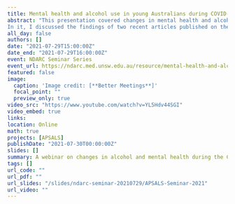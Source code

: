 ```yaml
---
title: Mental health and alcohol use in young Australians during COVID-19
abstract: "This presentation covered changes in mental health and alcohol-related harm for young Australians during COVID-19.
In it, I discussed the findings of two recent articles published on the Australian Parental Supply of Alcohol Longitudinal Study (APSALS) cohort, on changes in mental health and alcohol use/harms during the COVID-19 restrictions in mid 2020."
all_day: false
authors: []
date: "2021-07-29T15:00:00Z"
date_end: "2021-07-29T16:00:00Z"
event: NDARC Seminar Series
event_url: https://ndarc.med.unsw.edu.au/resource/mental-health-and-alcohol-use-young-australians-during-covid-19
featured: false
image:
  caption: 'Image credit: [**Better Meetings**]'
  focal_point: ""
  preview_only: true
video_src: "https://www.youtube.com/watch?v=YL5Hdv44SGI"
video_embed: true
links:
location: Online
math: true
projects: [APSALS]
publishDate: "2021-07-30T00:00:00Z"
slides: []
summary: A webinar on changes in alcohol and mental health during the COVID-19 restrictions.
tags: []
url_code: ""
url_pdf: ""
url_slides: "/slides/ndarc-seminar-20210729/APSALS-Seminar-2021"
url_video: ""
---
```

